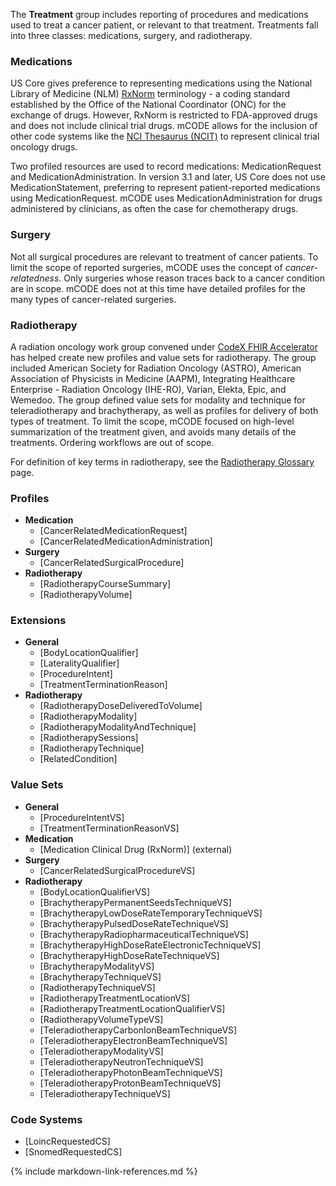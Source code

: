 The **Treatment** group includes reporting of procedures and medications used to treat a cancer patient, or relevant to that treatment. Treatments fall into three classes: medications, surgery, and radiotherapy.

### Medications

US Core gives preference to representing medications using the National Library of Medicine (NLM) [RxNorm](https://www.nlm.nih.gov/research/umls/rxnorm/) terminology - a coding standard established by the Office of the National Coordinator (ONC) for the exchange of drugs. However, RxNorm is restricted to FDA-approved drugs and does not include clinical trial drugs. mCODE allows for the inclusion of other code systems like the [NCI Thesaurus (NCIT)](https://ncit.nci.nih.gov/ncitbrowser/) to represent clinical trial oncology drugs.

Two profiled resources are used to record medications: MedicationRequest and MedicationAdministration. In version 3.1 and later, US Core does not use MedicationStatement, preferring to represent patient-reported medications using MedicationRequest. mCODE uses MedicationAdministration for drugs administered by clinicians, as often the case for chemotherapy drugs.

### Surgery

Not all surgical procedures are relevant to treatment of cancer patients. To limit the scope of reported surgeries, mCODE uses the concept of _cancer-relatedness_. Only surgeries whose reason traces back to a cancer condition are in scope. mCODE does not at this time have detailed profiles for the many types of cancer-related surgeries.

### Radiotherapy

A radiation oncology work group convened under [CodeX FHIR Accelerator](https://confluence.hl7.org/display/COD/CodeX+Home) has helped create new profiles and value sets for radiotherapy. The group included American Society for Radiation Oncology (ASTRO), American Association of Physicists in Medicine (AAPM), Integrating Healthcare Enterprise - Radiation Oncology (IHE-RO), Varian, Elekta, Epic, and Wemedoo. The group defined value sets for modality and technique for teleradiotherapy and brachytherapy, as well as profiles for delivery of both types of treatment. To limit the scope, mCODE focused on high-level summarization of the treatment given, and avoids many details of the treatments. Ordering workflows are out of scope.


For definition of key terms in radiotherapy, see the [Radiotherapy Glossary](glossary.html) page.

### Profiles

* **Medication**
  * [CancerRelatedMedicationRequest]
  * [CancerRelatedMedicationAdministration]
* **Surgery**
  * [CancerRelatedSurgicalProcedure]
* **Radiotherapy**
  * [RadiotherapyCourseSummary]
  * [RadiotherapyVolume]

### Extensions

* **General**
  * [BodyLocationQualifier]
  * [LateralityQualifier]
  * [ProcedureIntent]
  * [TreatmentTerminationReason]
* **Radiotherapy**
  * [RadiotherapyDoseDeliveredToVolume]
  * [RadiotherapyModality]
  * [RadiotherapyModalityAndTechnique]
  * [RadiotherapySessions]
  * [RadiotherapyTechnique]
  * [RelatedCondition]

### Value Sets

* **General**
  * [ProcedureIntentVS]
  * [TreatmentTerminationReasonVS]
* **Medication**
  * [Medication Clinical Drug (RxNorm)] (external)
* **Surgery**
  * [CancerRelatedSurgicalProcedureVS]
* **Radiotherapy**
  * [BodyLocationQualifierVS]
  * [BrachytherapyPermanentSeedsTechniqueVS]
  * [BrachytherapyLowDoseRateTemporaryTechniqueVS]
  * [BrachytherapyPulsedDoseRateTechniqueVS]
  * [BrachytherapyRadiopharmaceuticalTechniqueVS]
  * [BrachytherapyHighDoseRateElectronicTechniqueVS]
  * [BrachytherapyHighDoseRateTechniqueVS]
  * [BrachytherapyModalityVS]
  * [BrachytherapyTechniqueVS]
  * [RadiotherapyTechniqueVS]
  * [RadiotherapyTreatmentLocationVS]
  * [RadiotherapyTreatmentLocationQualifierVS]
  * [RadiotherapyVolumeTypeVS]
  * [TeleradiotherapyCarbonIonBeamTechniqueVS]
  * [TeleradiotherapyElectronBeamTechniqueVS]
  * [TeleradiotherapyModalityVS]
  * [TeleradiotherapyNeutronTechniqueVS]
  * [TeleradiotherapyPhotonBeamTechniqueVS]
  * [TeleradiotherapyProtonBeamTechniqueVS]
  * [TeleradiotherapyTechniqueVS]

### Code Systems

* [LoincRequestedCS]
* [SnomedRequestedCS]

{% include markdown-link-references.md %}

